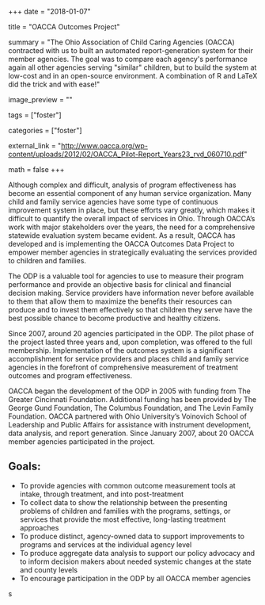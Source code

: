 +++
date = "2018-01-07"

title = "OACCA Outcomes Project"

summary = "The Ohio Association of Child Caring Agencies (OACCA) contracted with us to built an automated report-generation system for their member agencies. The goal was to compare each agency's performance again all other agencies serving "similar" children, but to build the system at low-cost and in an open-source environment. A combination of R and LaTeX did the trick and with ease!"

image_preview = ""

tags = ["foster"]

categories = ["foster"]

external_link = "http://www.oacca.org/wp-content/uploads/2012/02/OACCA_Pilot-Report_Years23_rvd_060710.pdf"

math = false
+++

Although complex and difficult, analysis of program effectiveness has become an essential component of any human service organization. Many child and family service agencies have some type of continuous improvement system in place, but these efforts vary greatly, which makes it difficult to quantify the overall impact of services in Ohio. Through OACCA’s work with major stakeholders over the years, the need for a comprehensive statewide evaluation system became evident. As a result, OACCA has developed and is implementing the OACCA Outcomes Data Project to empower member agencies in strategically evaluating the services provided to children and families.

The ODP is a valuable tool for agencies to use to measure their program performance and provide an objective basis for clinical and financial decision making. Service providers have information never before available to them that allow them to maximize the benefits their resources can produce and to invest them effectively so that children they serve have the best possible chance to become productive and healthy citizens.

Since 2007, around 20 agencies participated in the ODP. The pilot phase of the project lasted three years and, upon completion, was offered to the full membership. Implementation of the outcomes system  is a significant accomplishment for service providers and places child and family service agencies in the forefront of comprehensive measurement of treatment outcomes and program effectiveness. 

OACCA began the development of the ODP in 2005 with funding from The Greater Cincinnati Foundation. Additional funding has been provided by The George Gund Foundation, The Columbus Foundation, and The Levin Family Foundation. OACCA partnered with Ohio University’s Voinovich School of Leadership and Public Affairs for assistance with instrument development, data analysis, and report generation. Since January 2007, about 20 OACCA member agencies participated in the project.

## Goals: 
- To provide agencies with common outcome measurement tools at intake, through treatment, and into post-treatment 
- To collect data to show the relationship between the presenting problems of children and families with the programs, settings, or services that provide the most effective, long-lasting treatment approaches 
- To produce distinct, agency-owned data to support improvements to programs and services at the individual agency level 
- To produce aggregate data analysis to support our policy advocacy and to inform decision makers about needed systemic changes at the state and county levels 
- To encourage participation in the ODP by all OACCA member agencies 

s
